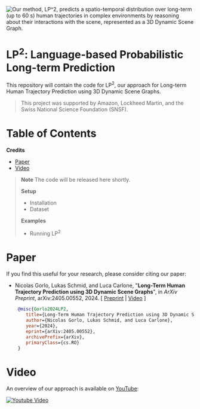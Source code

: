 ![](https://github.com/MIT-SPARK/LP2/blob/main/assets/project_page_title.gif?raw=true "Our method, LP^2, predicts a spatio-temporal distribution over long-term (up to 60 s) human trajectories in complex environments by reasoning about their interactions with the scene, represented as a 3D Dynamic Scene Graph.")

# LP<sup>2</sup>: Language-based Probabilistic Long-term Prediction
This repository will contain the code for LP<sup>2</sup>, our approach for Long-term Human Trajectory Prediction using 3D Dynamic Scene Graphs.

> This project was supported by Amazon, Lockheed Martin, and the Swiss National Science Foundation (SNSF).

# Table of Contents
**Credits**
* [Paper](#Paper)
* [Video](#Video)

> **__Note__** The code will be released here shortly.
>
> **Setup**
> * Installation
> * Dataset
>
> **Examples**
> - Running LP<sup>2</sup>

# Paper
If you find this useful for your research, please consider citing our paper:

* Nicolas Gorlo, Lukas Schmid, and Luca Carlone, "**Long-Term Human Trajectory Prediction using 3D Dynamic Scene Graphs**", in *ArXiv Preprint*, arXiv:2405.00552, 2024. [ [Preprint](https://arxiv.org/abs/2405.00552) | [Video](https://www.youtube.com/watch?v=mzumT3T0dYw) ]
  ```bibtex
   @misc{Gorlo2024LP2,
      title={Long-Term Human Trajectory Prediction using 3D Dynamic Scene Graphs}, 
      author={Nicolas Gorlo, Lukas Schmid, and Luca Carlone},
      year={2024},
      eprint={arXiv:2405.00552},
      archivePrefix={arXiv},
      primaryClass={cs.RO}
   }
  ```
# Video

An overview of our approach is available on [YouTube](https://www.youtube.com/watch?v=mzumT3T0dYw):

[<img src=https://github.com/MIT-SPARK/LP2/assets/36043993/0dd28295-3b72-468b-8420-56477f910e8b alt="Youtube Video">](https://www.youtube.com/watch?v=mzumT3T0dYw)
